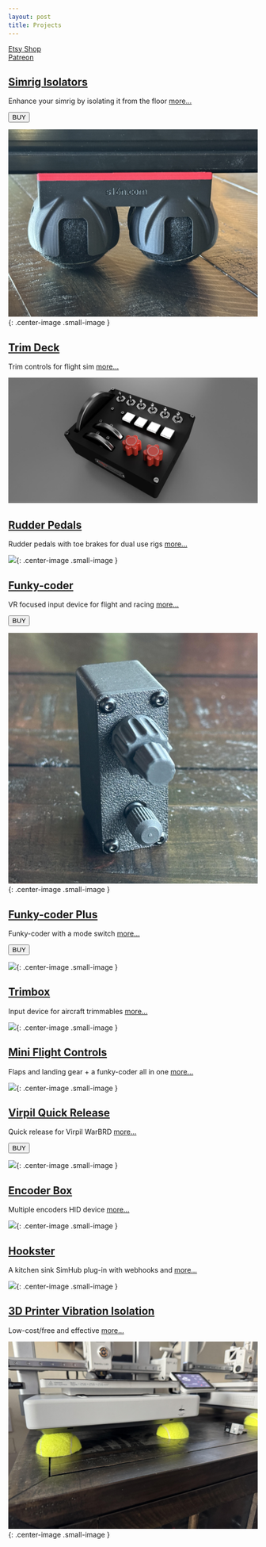 ```yaml
---
layout: post
title: Projects
---
```


[Etsy Shop](https://s16nengineering.etsy.com)  
[Patreon](https://s16nengineering.etsy.com)

## [Simrig Isolators](/projects/simrig-isolators)

Enhance your simrig by isolating it from the floor [more...](/projects/simrig-isolators)

<a href="https://s16nengineering.etsy.com/listing/1844212953/simrig-vibration-isolators"><button>BUY</button></a>

![](assets/isolators/1.JPG){: .center-image .small-image }

## [Trim Deck](/projects/trim-deck)

Trim controls for flight sim [more...](/projects/trim-deck)

![CDT_VMAX_Mount_2025 May 26_10 49 37PM 000_CustomizedView43852198952_jpg](assets/trim-deck/CDT_VMAX_Mount_2025-May-26_10-49-37PM-000_CustomizedView43852198952_jpg.jpg)

## [Rudder Pedals](/projects/rudder-pedals)

Rudder pedals with toe brakes for dual use rigs [more...](/projects/rudder-pedals)

![](assets/pedals/IMG_1098.JPG){: .center-image .small-image }

## [Funky-coder](/projects/funky-coder)

VR focused input device for flight and racing [more...](/projects/funky-coder)

<a href="https://s16nengineering.etsy.com/listing/1836479954/flightracing-sim-dual-encoder"><button>BUY</button></a>

![](assets/fc/fc1.png){: .center-image .small-image }

## [Funky-coder Plus](/projects/funky-coder-plus)

Funky-coder with a mode switch [more...](/projects/funky-coder-plus)

<a href="https://s16nengineering.etsy.com/listing/1880999431/flightracing-sim-twin-dual-encoders"><button>BUY</button></a>

![](assets/fc/fc-plus.jpg){: .center-image .small-image }

## [Trimbox](/projects/funky-coder)

Input device for aircraft trimmables [more...](/projects/trimbox)

![](assets/trimbox/1.png){: .center-image .small-image }

## [Mini Flight Controls](/projects/mini-flight-controls)

Flaps and landing gear + a funky-coder all in one [more...](/projects/mini-flight-controls)

![](assets/fc/fc2.jpg){: .center-image .small-image }

## [Virpil Quick Release](/projects/warbrd-qr)

Quick release for Virpil WarBRD [more...](/projects/warbrd-qr)

<a href="https://s16nengineering.etsy.com/listing/1870347602/flightstick-quick-release-for-virpil"><button>BUY</button></a>

![](assets/wbqr/wbqr1.jpg){: .center-image .small-image }

## [Encoder Box](/projects/encoder-box)

Multiple encoders HID device [more...](/projects/encoder-box)

![](assets/eb/eb1.jpg){: .center-image .small-image }

## [Hookster](https://github.com/stuart11n/Hookster)

A kitchen sink SimHub plug-in with webhooks and [more...](https://github.com/stuart11n/Hookster)

![](assets/misc/hookster.png){: .center-image .small-image }


## [3D Printer Vibration Isolation](/projects/3d-printer-balls)

Low-cost/free and effective [more...](/projects/3d-printer-balls)

![](assets/misc/3d-printer-balls.jpg){: .center-image .small-image }

